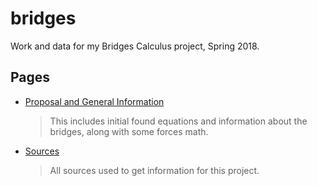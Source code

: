 # bridges
Work and data for my Bridges Calculus project, Spring 2018.

## Pages
- [Proposal and General Information](main)
    > This includes initial found equations and information about the bridges, along with some forces math.
- [Sources](sources)
    > All sources used to get information for this project.
